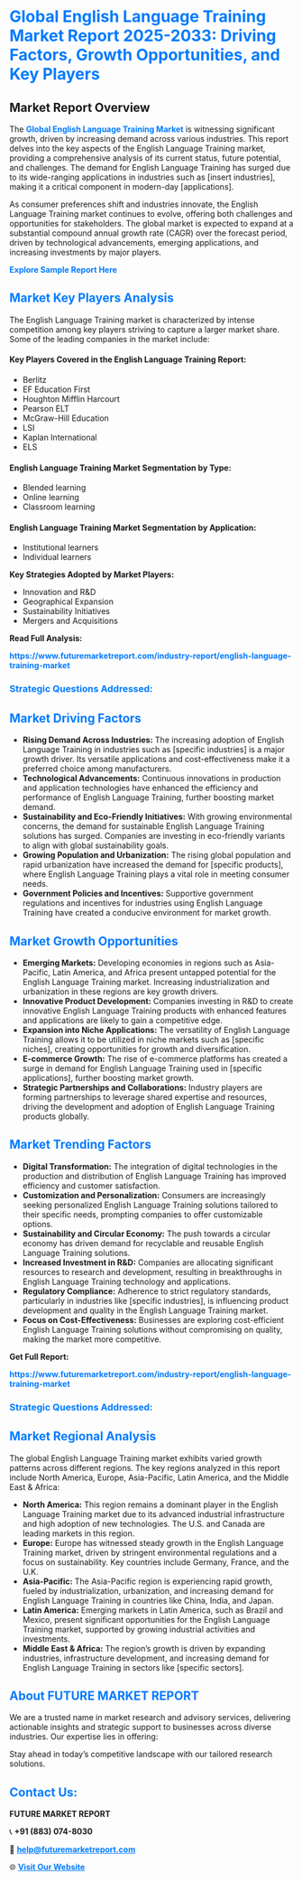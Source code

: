 <h1 style="color: #007BFF;">Global English Language Training Market Report 2025-2033: Driving Factors, Growth Opportunities, and Key Players</h1>

<section id="overview">
<h2>Market Report Overview</h2>
<p>The <a href="https://www.futuremarketreport.com/industry-report/english-language-training-market" style="color: #007BFF; text-decoration: none;"><strong>Global English Language Training Market</strong></a> is witnessing significant growth, driven by increasing demand across various industries. This report delves into the key aspects of the English Language Training market, providing a comprehensive analysis of its current status, future potential, and challenges. The demand for English Language Training has surged due to its wide-ranging applications in industries such as [insert industries], making it a critical component in modern-day [applications].</p>
<p>As consumer preferences shift and industries innovate, the English Language Training market continues to evolve, offering both challenges and opportunities for stakeholders. The global market is expected to expand at a substantial compound annual growth rate (CAGR) over the forecast period, driven by technological advancements, emerging applications, and increasing investments by major players.</p>
</section>

<section id="overview">
<p><a href="https://www.futuremarketreport.com/request-sample/reportId=110242" style="color: #007BFF; text-decoration: none;"><strong>Explore Sample Report Here</strong></a></p>
</section>

<section id="key-players">
<h2 style="color: #007BFF;">Market Key Players Analysis</h2>
<p>The English Language Training market is characterized by intense competition among key players striving to capture a larger market share. Some of the leading companies in the market include:</p>
<h4>Key Players Covered in the English Language Training Report:</h4>
<ul><li>Berlitz</li><li>EF Education First</li><li>Houghton Mifflin Harcourt</li><li>Pearson ELT</li><li>McGraw-Hill Education</li><li>LSI</li><li>Kaplan International</li><li>ELS</li></ul>
<h4>English Language Training Market Segmentation by Type:</h4>
<ul><li>Blended learning</li><li>Online learning</li><li>Classroom learning</li></ul>

<h4>English Language Training Market Segmentation by Application:</h4>
<ul><li>Institutional learners</li><li>Individual learners</li></ul>
<p><strong>Key Strategies Adopted by Market Players:</strong></p>
<ul>
<li>Innovation and R&D</li>
<li>Geographical Expansion</li>
<li>Sustainability Initiatives</li>
<li>Mergers and Acquisitions</li>
</ul>
</section>

<section>
<p><strong>Read Full Analysis: </strong></p><a href="https://www.futuremarketreport.com/industry-report/english-language-training-market" style="color: #007BFF; text-decoration: none;"><strong>https://www.futuremarketreport.com/industry-report/english-language-training-market</strong></a>
<h3 style="color: #007BFF;">Strategic Questions Addressed:</h3>
</section>

<section id="driving-factors">
<h2 style="color: #007BFF;">Market Driving Factors</h2>
<ul>
<li><strong>Rising Demand Across Industries:</strong> The increasing adoption of English Language Training in industries such as [specific industries] is a major growth driver. Its versatile applications and cost-effectiveness make it a preferred choice among manufacturers.</li>
<li><strong>Technological Advancements:</strong> Continuous innovations in production and application technologies have enhanced the efficiency and performance of English Language Training, further boosting market demand.</li>
<li><strong>Sustainability and Eco-Friendly Initiatives:</strong> With growing environmental concerns, the demand for sustainable English Language Training solutions has surged. Companies are investing in eco-friendly variants to align with global sustainability goals.</li>
<li><strong>Growing Population and Urbanization:</strong> The rising global population and rapid urbanization have increased the demand for [specific products], where English Language Training plays a vital role in meeting consumer needs.</li>
<li><strong>Government Policies and Incentives:</strong> Supportive government regulations and incentives for industries using English Language Training have created a conducive environment for market growth.</li>
</ul>
</section>

<section id="growth-opportunities">
<h2 style="color: #007BFF;">Market Growth Opportunities</h2>
<ul>
<li><strong>Emerging Markets:</strong> Developing economies in regions such as Asia-Pacific, Latin America, and Africa present untapped potential for the English Language Training market. Increasing industrialization and urbanization in these regions are key growth drivers.</li>
<li><strong>Innovative Product Development:</strong> Companies investing in R&D to create innovative English Language Training products with enhanced features and applications are likely to gain a competitive edge.</li>
<li><strong>Expansion into Niche Applications:</strong> The versatility of English Language Training allows it to be utilized in niche markets such as [specific niches], creating opportunities for growth and diversification.</li>
<li><strong>E-commerce Growth:</strong> The rise of e-commerce platforms has created a surge in demand for English Language Training used in [specific applications], further boosting market growth.</li>
<li><strong>Strategic Partnerships and Collaborations:</strong> Industry players are forming partnerships to leverage shared expertise and resources, driving the development and adoption of English Language Training products globally.</li>
</ul>
</section>

<section id="trending-factors">
<h2 style="color: #007BFF;">Market Trending Factors</h2>
<ul>
<li><strong>Digital Transformation:</strong> The integration of digital technologies in the production and distribution of English Language Training has improved efficiency and customer satisfaction.</li>
<li><strong>Customization and Personalization:</strong> Consumers are increasingly seeking personalized English Language Training solutions tailored to their specific needs, prompting companies to offer customizable options.</li>
<li><strong>Sustainability and Circular Economy:</strong> The push towards a circular economy has driven demand for recyclable and reusable English Language Training solutions.</li>
<li><strong>Increased Investment in R&D:</strong> Companies are allocating significant resources to research and development, resulting in breakthroughs in English Language Training technology and applications.</li>
<li><strong>Regulatory Compliance:</strong> Adherence to strict regulatory standards, particularly in industries like [specific industries], is influencing product development and quality in the English Language Training market.</li>
<li><strong>Focus on Cost-Effectiveness:</strong> Businesses are exploring cost-efficient English Language Training solutions without compromising on quality, making the market more competitive.</li>
</ul>
</section>

<section>
<p><strong>Get Full Report: </strong></p><a href="https://www.futuremarketreport.com/industry-report/english-language-training-market" style="color: #007BFF; text-decoration: none;"><strong>https://www.futuremarketreport.com/industry-report/english-language-training-market</strong></a>
<h3 style="color: #007BFF;">Strategic Questions Addressed:</h3>
</section>


<section id="regional-analysis">
<h2 style="color: #007BFF;">Market Regional Analysis</h2>
<p>The global English Language Training market exhibits varied growth patterns across different regions. The key regions analyzed in this report include North America, Europe, Asia-Pacific, Latin America, and the Middle East & Africa:</p>
<ul>
<li><strong>North America:</strong> This region remains a dominant player in the English Language Training market due to its advanced industrial infrastructure and high adoption of new technologies. The U.S. and Canada are leading markets in this region.</li>
<li><strong>Europe:</strong> Europe has witnessed steady growth in the English Language Training market, driven by stringent environmental regulations and a focus on sustainability. Key countries include Germany, France, and the U.K.</li>
<li><strong>Asia-Pacific:</strong> The Asia-Pacific region is experiencing rapid growth, fueled by industrialization, urbanization, and increasing demand for English Language Training in countries like China, India, and Japan.</li>
<li><strong>Latin America:</strong> Emerging markets in Latin America, such as Brazil and Mexico, present significant opportunities for the English Language Training market, supported by growing industrial activities and investments.</li>
<li><strong>Middle East & Africa:</strong> The region’s growth is driven by expanding industries, infrastructure development, and increasing demand for English Language Training in sectors like [specific sectors].</li>
</ul>
</section>

<footer>
<h2 style="color: #007BFF;">About FUTURE MARKET REPORT</h2>
<p>We are a trusted name in market research and advisory services, delivering actionable insights and strategic support to businesses across diverse industries. Our expertise lies in offering:</p>

<p>Stay ahead in today’s competitive landscape with our tailored research solutions.</p>

<h2 style="color: #007BFF;">Contact Us:</h2>
<p><strong>FUTURE MARKET REPORT</strong></p>
<p>📞 <strong>+91 (883) 074-8030</strong></p>
<p>📧 <strong><a href="mailto:help@futuremarketreport.com" style="color: #007BFF;">help@futuremarketreport.com</a></strong></p>
<p>🌐 <strong><a href="https://www.futuremarketreport.com/" style="color: #007BFF;">Visit Our Website</a></strong></p>
</footer>